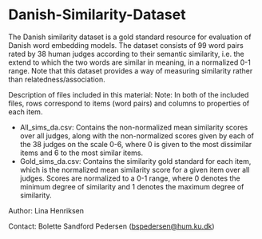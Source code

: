 # Danish-Similarity-Dataset
The Danish similarity dataset is a gold standard resource for evaluation of Danish word embedding models. The dataset consists of 99 word pairs rated by 38 human judges according to their semantic similarity, i.e. the extend to which the two words are similar in meaning, in a normalized 0-1 range.
Note that this dataset provides a way of measuring similarity rather than relatedness/association.

Description of files included in this material:
Note: In both of the included files, rows correspond to items (word pairs) and columns to properties of each item.
*	All_sims_da.csv: Contains the non-normalized mean similarity scores over all judges, along with the non-normalized scores given by each of the 38 judges on the scale 0-6, where 0 is given to the most dissimilar items and 6 to the most similar items.
*	Gold_sims_da.csv: Contains the similarity gold standard for each item, which is the normalized mean similarity score for a given item over all judges. Scores are normalized to a 0-1 range, where 0 denotes the minimum degree of similarity and 1 denotes the maximum degree of similarity.

Author: Lina Henriksen

Contact: Bolette Sandford Pedersen (bspedersen@hum.ku.dk)
